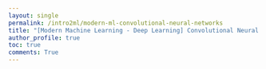```yaml
---
layout: single
permalink: /intro2ml/modern-ml-convolutional-neural-networks
title: "[Modern Machine Learning - Deep Learning] Convolutional Neural Networks"
author_profile: true
toc: true
comments: True
---
```

